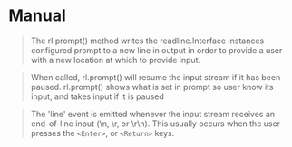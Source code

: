 # Manual

> The rl.prompt() method writes the readline.Interface instances 
configured prompt to a new line in output in order to provide a 
user with a new location at which to provide input.

> When called, rl.prompt() will resume the input stream if it has been paused.
rl.prompt() shows what is set in prompt so user know its input, and takes input if it is paused

> The 'line' event is emitted whenever the input stream receives 
an end-of-line input (\n, \r, or \r\n). This usually occurs when 
the user presses the ```<Enter>```, or ```<Return>``` keys.
